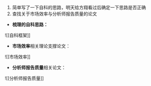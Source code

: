 1. 简单写了一下自科的思路，明天给方翔看过后确定一下思路是否正确
2. 查找关于市场效率与分析师报告质量的论文

- **梳理的自科思路：**

![[自科框架]]


- **市场效率**相关理论支撑论文：

![[市场效率]]

- **分析师报告质量**相关论文：

![[分析师报告质量]]